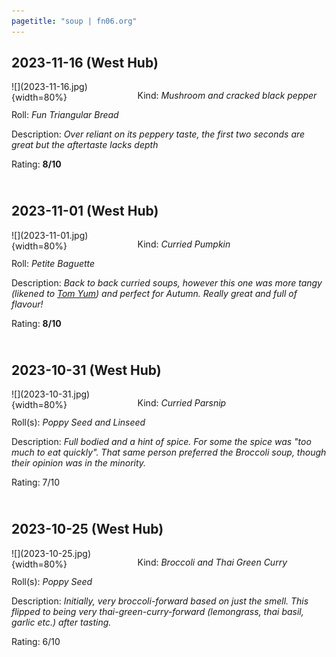 ```yaml
---
pagetitle: "soup | fn06.org"
---
```


## 2023-11-16 (West Hub)

<div style="float:left; margin-bottom:40px">
<div style="float:left;width:40%">
![](2023-11-16.jpg){width=80%}
</div>

Kind: _Mushroom and cracked black pepper_

Roll: _Fun Triangular Bread_

Description: _Over reliant on its peppery taste, the first two seconds are great but the aftertaste lacks depth_

Rating: **8/10**
</div>

## 2023-11-01 (West Hub)

<div style="float:left; margin-bottom:40px">
<div style="float:left;width:40%">
![](2023-11-01.jpg){width=80%}
</div>

Kind: _Curried Pumpkin_

Roll: _Petite Baguette_

Description: _Back to back curried soups, however this one was more tangy (likened to <a href="https://en.wikipedia.org/wiki/Tom_yum">Tom Yum</a>) and perfect for Autumn. Really great and full of flavour!_

Rating: **8/10**
</div>

## 2023-10-31 (West Hub)

<div style="float:left; margin-bottom:40px">
<div style="float:left;width:40%">
![](2023-10-31.jpg){width=80%}
</div>

Kind: _Curried Parsnip_

Roll(s): _Poppy Seed and Linseed_

Description: _Full bodied and a hint of spice. For some the spice was "too much to eat quickly". That same person preferred the Broccoli soup, though their opinion was in the minority._

Rating: 7/10
</div>

## 2023-10-25 (West Hub)

<div style="float:left; margin-bottom:40px">
<div style="float:left;width:40%">
![](2023-10-25.jpg){width=80%}
</div>

Kind: _Broccoli and Thai Green Curry_

Roll(s): _Poppy Seed_

Description: _Initially, very broccoli-forward based on just the smell. This flipped to being very thai-green-curry-forward (lemongrass, thai basil, garlic etc.) after tasting._

Rating: 6/10
</div>

